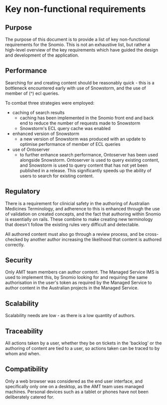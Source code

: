 # Key non-functional requirements

## Purpose

The purpose of this document is to provide a list of key non-functional requirements for the Snomio.
This is not an exhaustive list, but rather a high-level overview of the key requirements which have
guided the design and development of the application.

## Performance

Searching for and creating content should be reasonably quick - this is a bottleneck
encountered early with use of Snowstorm, and the use of member of (^) ecl queries.

To combat three strategies were employed:

- caching of search results
    - caching has been implemented in the Snomio front end and back end to reduce the number of
      requests made to Snowstorm
    - Snowstorm's ECL query cache was enabled
- enhanced version of Snowstorm
    - a new version of Snowstorm was produced with an update to optimise performance of member of
      ECL queries
- use of Ontoserver
    - to further enhance search performance, Ontoserver has been used alongside Snowstorm.
      Ontoserver is used to query existing content, and Snowstorm is used to query content that has
      not yet been published in a release. This significantly speeds up the ability of users to
      search for existing content.

## Regulatory

There is a requirement for clinicial safety in the authoring of Australian Medicines Terminology,
and adherence to this is enhanced through the use of validation on created concepts, and the fact
that authoring within Snomio is essentially on rails. These combine to make creating new terminology
that doesn't follow the existing rules very difficult and detectable.

All authored content must also go through a review process, and be cross-checked by another author
increasing the likelihood that content is authored correctly.

## Security

Only AMT team members can author content. The Managed Service IMS is used to implement this, by
Snomio looking for and requiring the same authorisation in the user's token as required by the
Managed Service to author content in the Australian projects in the Managed Service.

## Scalability

Scalability needs are low - as there is a low quantity of authors.

## Traceability

All actions taken by a user, whether they be on tickets in the 'backlog' or the
authoring of content are tied to a user, so actions taken can be traced to by whom and when.

## Compatibility

Only a web browser was considered as the end user interface, and specifically only
one on a desktop, as the AMT team uses managed machines. Personal devices such as a tablet or
phones have not been deliberately catered for.